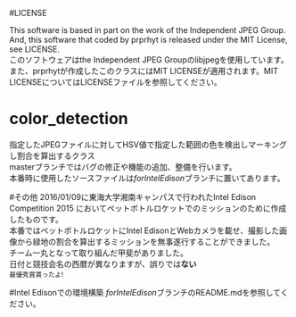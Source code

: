 #LICENSE

This software is based in part on the work of the Independent JPEG Group.  
And, this software that coded by prprhyt is released under the MIT License, see LICENSE.  
このソフトウェアはthe Independent JPEG Groupのlibjpegを使用しています。  
また、prprhytが作成したこのクラスにはMIT LICENSEが適用されます。MIT LICENSEについてはLICENSEファイルを参照してください。

# color_detection
指定したJPEGファイルに対してHSV値で指定した範囲の色を検出しマーキングし割合を算出するクラス  
masterブランチではバグの修正や機能の追加、整備を行います。  
本番時に使用したソースファイルは*forIntelEdison*ブランチに置いてあります。

#その他
2016/01/09に東海大学湘南キャンパスで行われたIntel Edison Competition 2015 においてペットボトルロケットでのミッションのために作成したものです。  
本番ではペットボトルロケットにIntel EdisonとWebカメラを載せ、撮影した画像から緑地の割合を算出するミッションを無事遂行することができました。  
チーム一丸となって取り組んだ甲斐がありました。  
日付と競技会名の西暦が異なりますが、誤りでは**ない**  
<sub>最優秀賞貰ったよ!</sub>

#Intel Edisonでの環境構築
*forIntelEdison*ブランチのREADME.mdを参照してください。

